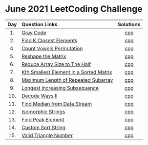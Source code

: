 # June 2021 LeetCoding Challenge

| Day | Question Links                                                                                                                                           |                               Solutions                                |
| :-: | :------------------------------------------------------------------------------------------------------------------------------------------------------- | :--------------------------------------------------------------------: |
| 1.  | [Gray Code](https://leetcode.com/explore/challenge/card/july-leetcoding-challenge-2021/608/week-1-july-1st-july-7th/3799/)                               |                     [cpp](./01.%20Gray%20Code.cpp)                     |
| 2.  | [Find K Closest Elements](https://leetcode.com/explore/challenge/card/july-leetcoding-challenge-2021/608/week-1-july-1st-july-7th/3800/)                 |            [cpp](./02.%20Find%20K%20Closest%20Elements.cpp)            |
| 4.  | [Count Vowels Permutation](https://leetcode.com/explore/challenge/card/july-leetcoding-challenge-2021/608/week-1-july-1st-july-7th/3802/)                |            [cpp](./04.%20Count%20Vowels%20Permutation.cpp)             |
| 5.  | [Reshape the Matrix](https://leetcode.com/explore/challenge/card/july-leetcoding-challenge-2021/608/week-1-july-1st-july-7th/3803/)                      |               [cpp](./05.%20Reshape%20the%20Matrix.cpp)                |
| 6.  | [Reduce Array Size to The Half](https://leetcode.com/explore/challenge/card/july-leetcoding-challenge-2021/608/week-1-july-1st-july-7th/3804/)           |       [cpp](./06.%20Reduce%20Array%20Size%20to%20The%20Half.cpp)       |
| 7.  | [Kth Smallest Element in a Sorted Matrix](https://leetcode.com/explore/challenge/card/july-leetcoding-challenge-2021/608/week-1-july-1st-july-7th/3805/) | [cpp](./07.%20Kth%20Smallest%20Element%20in%20a%20Sorted%20Matrix.cpp) |
| 8.  | [Maximum Length of Repeated Subarray](https://leetcode.com/explore/challenge/card/july-leetcoding-challenge-2021/609/week-2-july-8th-july-14th/3807/)    |     [cpp](./08.%20Maximum%20Length%20of%20Repeated%20Subarray.cpp)     |
| 9.  | [Longest Increasing Subsequence](https://leetcode.com/explore/challenge/card/july-leetcoding-challenge-2021/609/week-2-july-8th-july-14th/3808/)         |         [cpp](./09.%20Longest%20Increasing%20Subsequence.cpp)          |
| 10. | [Decode Ways II](https://leetcode.com/explore/challenge/card/july-leetcoding-challenge-2021/609/week-2-july-8th-july-14th/3809/)                         |                 [cpp](./10.%20Decode%20Ways%20II.cpp)                  |
| 11. | [Find Median from Data Stream](https://leetcode.com/explore/challenge/card/july-leetcoding-challenge-2021/609/week-2-july-8th-july-14th/3810/)           |        [cpp](./11.%20Find%20Median%20from%20Data%20Stream.cpp)         |
| 12. | [Isomorphic Strings](https://leetcode.com/explore/challenge/card/july-leetcoding-challenge-2021/609/week-2-july-8th-july-14th/3811/)                     |                [cpp](./12.%20Isomorphic%20Strings.cpp)                 |
| 13. | [Find Peak Element](https://leetcode.com/explore/challenge/card/july-leetcoding-challenge-2021/609/week-2-july-8th-july-14th/3812/)                      |                [cpp](./13.%20Find%20Peak%20Element.cpp)                |
| 14. | [Custom Sort String](https://leetcode.com/explore/challenge/card/july-leetcoding-challenge-2021/609/week-2-july-8th-july-14th/3813/)                     |               [cpp](./14.%20Custom%20Sort%20String.cpp)                |
| 15. | [Valid Triangle Number](https://leetcode.com/explore/challenge/card/july-leetcoding-challenge-2021/610/week-3-july-15th-july-21st/3815/)                     |               [cpp](./15.%20Valid%20Triangle%20Number.cpp)                |
